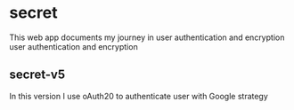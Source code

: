 # secret
This web app documents my journey in user authentication and encryption user authentication and encryption



## secret-v5
In this version I use oAuth20 to authenticate user with Google strategy
